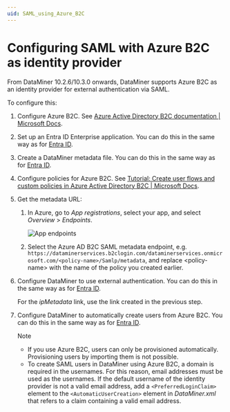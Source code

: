 ```yaml
---
uid: SAML_using_Azure_B2C
---
```


# Configuring SAML with Azure B2C as identity provider

From DataMiner 10.2.6/10.3.0 onwards, DataMiner supports Azure B2C as an identity provider for external authentication via SAML.

To configure this:

1. Configure Azure B2C. See [Azure Active Directory B2C documentation | Microsoft Docs](https://docs.microsoft.com/en-us/azure/active-directory-b2c/).

1. Set up an Entra ID Enterprise application. You can do this in the same way as for [Entra ID](xref:SAML_using_Entra_ID#setting-up-a-microsoft-entra-id-enterprise-application).

1. Create a DataMiner metadata file. You can do this in the same way as for [Entra ID](xref:SAML_using_Entra_ID#creating-a-dataminer-metadata-file).

1. Configure policies for Azure B2C. See [Tutorial: Create user flows and custom policies in Azure Active Directory B2C | Microsoft Docs](https://docs.microsoft.com/en-us/azure/active-directory-b2c/tutorial-create-user-flows?pivots=b2c-custom-policy).

1. Get the metadata URL:

   1. In Azure, go to *App registrations*, select your app, and select *Overview* > *Endpoints*.

      ![App endpoints](~/dataminer/images/SAML_B2C_endpoints.png)

   1. Select the Azure AD B2C SAML metadata endpoint, e.g. `https://dataminerservices.b2clogin.com/dataminerservices.onmicrosoft.com/<policy-name>/Samlp/metadata`, and replace \<policy-name> with the name of the policy you created earlier.

1. Configure DataMiner to use external authentication. You can do this in the same way as for [Entra ID](xref:SAML_using_Entra_ID#configuring-dataminerxml-to-use-external-authentication).

   For the *ipMetadata* link, use the link created in the previous step.

1. Configure DataMiner to automatically create users from Azure B2C. You can do this in the same way as for [Entra ID](xref:SAML_using_Entra_ID#configuring-automatic-creation-of-users-authenticated-by-entra-id-using-saml).

   > [!NOTE]
   >
   > - If you use Azure B2C, users can only be provisioned automatically. Provisioning users by importing them is not possible.
   > - To create SAML users in DataMiner using Azure B2C, a domain is required in the usernames. For this reason, email addresses must be used as the usernames. If the default username of the identity provider is not a valid email address, add a `<PreferredLoginClaim>` element to the `<AutomaticUserCreation>` element in *DataMiner.xml* that refers to a claim containing a valid email address.
